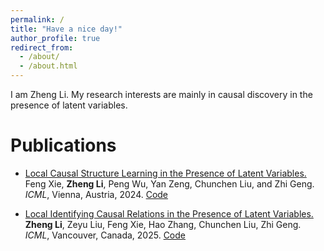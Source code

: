 ```yaml
---
permalink: /
title: "Have a nice day!"
author_profile: true
redirect_from: 
  - /about/
  - /about.html
---
```


I am Zheng Li.
My research interests are mainly in causal discovery in the presence of latent variables.

# Publications
* [Local Causal Structure Learning in the Presence of Latent Variables.](https://proceedings.mlr.press/v235/xie24f.html)
  Feng Xie, **Zheng Li**, Peng Wu, Yan Zeng, Chunchen Liu, and Zhi Geng.  
  *ICML*, Vienna, Austria, 2024.   [Code](https://github.com/zhengli0060/MMB-by-MMB)

* [Local Identifying Causal Relations in the Presence of Latent Variables.](https://openreview.net/pdf?id=O6q2BHK1BL)
**Zheng Li**, Zeyu Liu, Feng Xie, Hao Zhang, Chunchen Liu, Zhi Geng.
*ICML*, Vancouver, Canada, 2025.   [Code](https://github.com/zhengli0060/LocICR)
